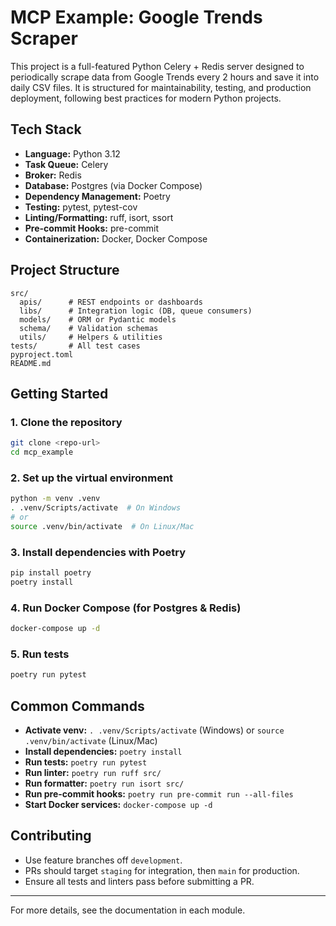 # MCP Example: Google Trends Scraper

This project is a full-featured Python Celery + Redis server designed to periodically scrape data from Google Trends every 2 hours and save it into daily CSV files. It is structured for maintainability, testing, and production deployment, following best practices for modern Python projects.

## Tech Stack
- **Language:** Python 3.12
- **Task Queue:** Celery
- **Broker:** Redis
- **Database:** Postgres (via Docker Compose)
- **Dependency Management:** Poetry
- **Testing:** pytest, pytest-cov
- **Linting/Formatting:** ruff, isort, ssort
- **Pre-commit Hooks:** pre-commit
- **Containerization:** Docker, Docker Compose

## Project Structure
```
src/
  apis/      # REST endpoints or dashboards
  libs/      # Integration logic (DB, queue consumers)
  models/    # ORM or Pydantic models
  schema/    # Validation schemas
  utils/     # Helpers & utilities
tests/       # All test cases
pyproject.toml
README.md
```

## Getting Started

### 1. Clone the repository
```sh
git clone <repo-url>
cd mcp_example
```

### 2. Set up the virtual environment
```sh
python -m venv .venv
. .venv/Scripts/activate  # On Windows
# or
source .venv/bin/activate  # On Linux/Mac
```

### 3. Install dependencies with Poetry
```sh
pip install poetry
poetry install
```

### 4. Run Docker Compose (for Postgres & Redis)
```sh
docker-compose up -d
```

### 5. Run tests
```sh
poetry run pytest
```

## Common Commands
- **Activate venv:** `. .venv/Scripts/activate` (Windows) or `source .venv/bin/activate` (Linux/Mac)
- **Install dependencies:** `poetry install`
- **Run tests:** `poetry run pytest`
- **Run linter:** `poetry run ruff src/`
- **Run formatter:** `poetry run isort src/`
- **Run pre-commit hooks:** `poetry run pre-commit run --all-files`
- **Start Docker services:** `docker-compose up -d`

## Contributing
- Use feature branches off `development`.
- PRs should target `staging` for integration, then `main` for production.
- Ensure all tests and linters pass before submitting a PR.

---

For more details, see the documentation in each module. 